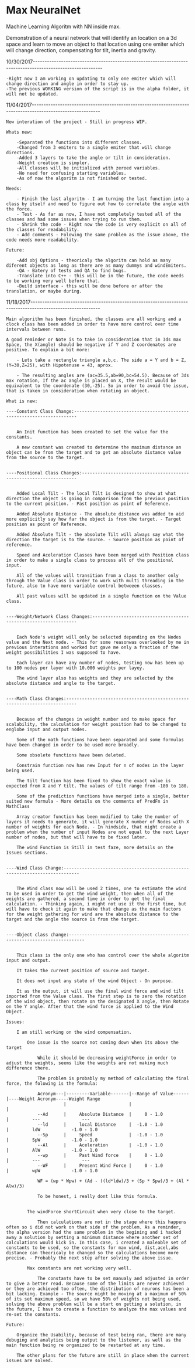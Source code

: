 # Max NeuralNet
Machine Learning Algoritm with NN inside max.

Demonstration of a neural network that will identify an location on a 3d space and learn to move an object to that location using one emiter which will change direction, compensating for tilt, inertia and gravity.

10/30/2017-----------------------------------------------------------------------------------------------------------

	-Right now I am working on updating to only one emiter which will change direction and angle in order to stay up.
	-The previous WORKING version of the script is in the alpha folder, it will not be updated.

11/04/2017-----------------------------------------------------------------------------------------------------------

	New interation of the project - Still in progress WIP.

	Whats new:

		-Separated the functions into different classes.
		-Changed from 3 emiters to a single emiter that will change directions.
		-Added 3 layers to take the angle or tilt in consideration.
		-Weight creation is simpler.
		-All classes will be initialized with zeroed variables.
		-No need for confusing starting variables.
		-As of now the algoritm is not finished or tested.

	Needs:

		- Finish the last algoritm - I am turning the last function into a class by itself and need to figure out how to correlate the angle with the force. 
		- Test - As far as now, I have not completely tested all of the classes and had some issues when trying to run them.
		- Shrink the code - Right now the code is very explicit on all of the classes for readability. 
		- Add comments - Folowing the same problem as the issue above, the code needs more readability. 

	Future:

		-Add obj Options - theoricaly the algoritm can hold as many diferent objects as long as there are as many dummys and windEmiters. 
		-QA - Batery of tests and QA to find bugs.
		-Translate into C++ - this will be in the future, the code needs to be working very well before that.
		-Build interface - this will be done before or after the translation, or maybe during. 

11/18/2017-----------------------------------------------------------------------------------------------------------

	Main algorithm has been finished, the classes are all working and a clock class has been added in order to have more control over time intervals between runs.

	A good reminder or Note is to take in consideration that in 3ds max Space, the X(angle) should be negative if Y and Z coordenates are positive. To explain a bit more:
		
		- Lets take a rectangle triangle a,b,c. The side a = Y and b = Z,(Y=30,Z=25), with Hipotenuse = 43, aprox. 
		
		- The resulting angles are (ac=35.5,ab=90,bc=54.5). Because of 3ds max rotation, If the ac angle is placed on X, the result would be equivalent to the coordenate (30,-25). So in order to avoid the issue, that is taken in consideration when rotating an object.

	What is new:

	----Constant Class Change:-----------------------------------------------------------------------


		An Init function has been created to set the value for the constants.

		A new constant was created to determine the maximum distance an object can be from the target and to get an absolute distance value from the source to the target.

	
	----Positional Class Changes:--------------------------------------------------------------------


		Added Local Tilt - The local Tilt is designed to show at what direction the object is going in comparison from the previous position to the current position. - Past position as point of Reference.

		Added Absolute Distance - The absolute distance was added to aid more explicitly say how far the object is from the target. - Target position as point of Reference.

		Added Absolute Tilt - the absolute Tilt will always say what the direction the target is to the source. - Source position as point of reference.

		Speed and Aceleration Classes have been merged with Position class in order to make a single class to process all of the positional input.

		All of the values will transition from a class to another only through the Value class in order to work with multi threading in the future, also to have more variable control betweeen classes.

		All past values will be updated in a single function on the Value class. 


	----Weight/Network Class Changes:----------------------------------------------------------------
	
	
		Each Node's weight will only be selected depending on the Nodes value and the Next node. - This for some reasonwas overlooked by me in previous interations and worked but gave me only a fraction of the weight possibilities I was supposed to have. 

		Each layer can have any number of nodes, testing now has been up to 100 nodes per layer with 10.000 weights per layey.

		The wind layer also has weights and they are selected by the absolute distance and angle to the target. 


	----Math Class Changes:--------------------------------------------------------------------------


		Because of the changes in weight number and to make space for scalability, the calculation for weight position had to be changed to englobe input and output nodes. 

		Some of the math functions have been separated and some formulas have been changed in order to be used more broadly.

		Some obsolete functions have been deleted.

		Constrain function now has new Input for n of nodes in the layer being used.

		The tilt function has been fixed to show the exact value is expected from X and Y tilt. The values of tilt range from -180 to 180.

		Some of the prediction functions have merged into a single, better suited new formula - More details on the comments of PredFn in MathClass

		Array creator function has been modified to take the number of layers it needs to generate, it will generate X number of Nodes with X number of weights for each Node. - In hindside, that might create a problem when the number of input Nodes are not equal to the next Layer number of nodes, but that will have to be fixed later. 

		The wind Function is Still in test faze, more details on the Issues sections.  


	----Wind Class Change:----------------------------------------------------------------------------


		The Wind class now will be used 2 times, one to estimate the wind to be used in order to get the wind weight, then when all of the weights are gathered, a second time in order to get the final calculation. - Thinking again, i might not use it the first time, but will have to check it again to make that change as the main factors for the weight gathering for wind are the absolute distance to the target and the angle the source is from the target.


	----Object class change:----------------------------------------------------------------------------


		This class is the only one who has control over the whole algoritm input and output.

		It takes the current position of source and target.

		It does not input any state of the wind Object - On purpose.

		It as the output, it will use the final wind force and wind tilt imported from the Value class. The first step is to zero the rotation of the wind object, then rotate on the designated X angle, then Rotate on the Y angle. After that the wind force is applied to the Wind Object. 

	Issues:

		I am still working on the wind compensation.

			One issue is the source not coming down when its above the target 

				While it should be decreasing weightForce in order to adjust the weights, seems like the weights are not making much difference there.

				The problem is probably my method of calculating the final force, the folowing is the formula:

				Acronym---|---------Variable-------|--Range of Value------|----Weight Acronym-----Weight Range
				          |                        |                      |                  
				--Ad      |     Absolute Distance  |     0 - 1.0          |         ---                ---
				--ld      |     local Distance     |  -1.0 - 1.0          |         ldW            -1.0 - 1.0
				--Sp      |     Speed              |  -1.0 - 1.0          |         SpW            -1.0 - 1.0
				--Al      |     Aceleration        |  -1.0 - 1.0          |         AlW            -1.0 - 1.0
				--wp      |     Past Wind force    |     0 - 1.0          |         ---                ---
				--WF      |     Present Wind Force |     0 - 1.0          |         wpW            -1.0 - 1.0

				WF = (wp * Wpw) + (Ad - ((ld*ldw)/3 + (Sp * Spw)/3 + (Al * Alw)/3)

				To be honest, i really dont like this formula.


			The windForce shortCircuit when very close to the target.

				Then calculations are not in the stage where this happens often so i did not work on that side of the problem. As a reminder, the alpha version had the same problem in the begining and i hacked away a solution by setting a minimum distance where another set of calculations would kick in. In this case, i created a maleable set of constants to be used, so the constants for max wind, dist,acel,abs distance can theoricaly be changed so the calculations become more precise. - Probably the next step after solving the above issue.

			Max constants are not working very well. 

				The constants have to be set manualy and adjusted in order to give a better read. Because some of the limits are never achieved or they are achieved too often, the distribution of neurons has been a bit lacking. Example - The source might be moving at a maximum of 50% of its set maximum speed, so we have 50% of weights not being used, solving the above problem will be a start on getting a solution, in the future, I have to create a function to analyze the max values and re-set the constants.

	Future:

		Organize the Usability, because of test being ran, there are many debuging and analytics being output to the listener, as well as the main function being re organized to be restarted at any time. 

		The other plans for the future are still in place when the current issues are solved.
